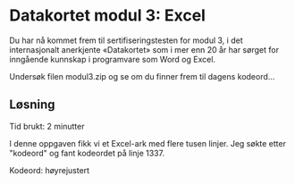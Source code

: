 # Datakortet modul 3: Excel
Du har nå kommet frem til sertifiseringstesten for modul 3, i det internasjonalt anerkjente «Datakortet» som i mer enn 20 år har sørget for inngående kunnskap i programvare som Word og Excel.

Undersøk filen modul3.zip og se om du finner frem til dagens kodeord...

## Løsning

Tid brukt: 2 minutter

I denne oppgaven fikk vi et Excel-ark med flere tusen linjer. Jeg søkte etter "kodeord" og fant kodeordet på linje 1337.

Kodeord: høyrejustert
